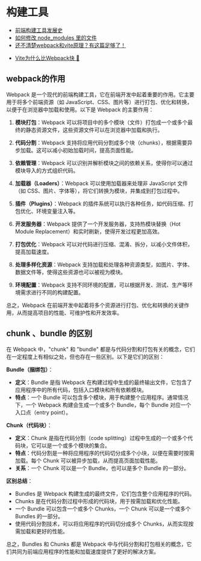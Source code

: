 # 构建工具

* [前端构建工具发展史](https://mp.weixin.qq.com/s/15YxshMsZ7FJyLUfXZHqCQ)
* [如何修改 node_modules 里的文件](https://mp.weixin.qq.com/s/nD9bbpvGA3pTHeLMmTyukQ)
* [还不清楚webpack和vite原理？有这篇足够了！](https://juejin.cn/post/7267791228872671247?utm_source=gold_browser_extension#heading-0)
- [Vite为什么比Webpack快 🌟](https://mp.weixin.qq.com/s/f5D8ZEbPhQbwDrUCwgezTQ)

## webpack的作用

Webpack 是一个现代的前端构建工具，它在前端开发中起着重要的作用。它主要用于将多个前端资源（如 JavaScript、CSS、图片等）进行打包、优化和转换，以便于在浏览器中加载和使用。以下是 Webpack 的主要作用：

1. **模块打包**：Webpack 可以将项目中的多个模块（文件）打包成一个或多个最终的静态资源文件，这些资源文件可以在浏览器中加载和执行。

2. **代码分割**：Webpack 支持将应用代码分割成多个块（chunks），根据需要异步加载。这可以减小初始加载时间，提高页面性能。

3. **依赖管理**：Webpack 可以识别并解析模块之间的依赖关系，使得你可以通过模块导入的方式组织代码。

4. **加载器（Loaders）**：Webpack 可以使用加载器来处理非 JavaScript 文件（如 CSS、图片、字体等），将它们转换为模块，并集成到打包过程中。

5. **插件（Plugins）**：Webpack 的插件系统可以执行各种任务，如代码压缩、打包优化、环境变量注入等。

6. **开发服务器**：Webpack 提供了一个开发服务器，支持热模块替换（Hot Module Replacement）和实时刷新，使得开发过程更加高效。

7. **打包优化**：Webpack 可以对代码进行压缩、混淆、拆分，以减小文件体积，提高加载速度。

8. **处理多样化资源**：Webpack 支持加载和处理各种资源类型，如图片、字体、数据文件等，使得这些资源也可以被视为模块。

9. **环境配置**：Webpack 支持不同环境的配置，可以根据开发、测试、生产等环境需求进行不同的构建配置。

总之，Webpack 在前端开发中起着将多个资源进行打包、优化和转换的关键作用，从而提高项目的性能、可维护性和开发效率。

## chunk 、bundle 的区别

在 Webpack 中，"chunk" 和 "bundle" 都是与代码分割和打包有关的概念，它们在一定程度上有相似之处，但也存在一些区别。以下是它们的区别：

**Bundle（捆绑包）**：

* **定义**：Bundle 是指 Webpack 在构建过程中生成的最终输出文件，它包含了应用程序中的所有代码，包括入口模块和所有依赖模块。
* **特点**：一个 Bundle 可以包含多个模块，用于构建整个应用程序。通常情况下，一个 Webpack 构建会生成一个或多个 Bundle，每个 Bundle 对应一个入口点（entry point）。

**Chunk（代码块）**：

* **定义**：Chunk 是指在代码分割（code splitting）过程中生成的一个或多个代码块，它可以是一个或多个模块的集合。
* **特点**：代码分割是一种将应用程序的代码切分成多个小块，以便在需要时按需加载。每个 Chunk 可以被异步加载，从而提高页面加载性能。
* **关系**：一个 Chunk 可以是一个 Bundle，也可以是多个 Bundle 的一部分。

**区别总结**：

* Bundles 是 Webpack 构建生成的最终文件，它们包含整个应用程序的代码。
* Chunks 是在代码分割过程中形成的代码块，用于按需加载和优化性能。
* 一个 Bundle 可以包含一个或多个 Chunks，一个 Chunk 可以是一个或多个 Bundles 的一部分。
* 使用代码分割技术，可以将应用程序的代码切分成多个 Chunks，从而实现按需加载和更好的性能。

总之，Bundles 和 Chunks 都是 Webpack 中与代码分割和打包相关的概念，它们共同为前端应用程序的性能和加载速度提供了更好的解决方案。
